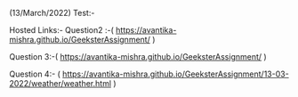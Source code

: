 (13/March/2022) Test:-

Hosted Links:-
Question2 :-( https://avantika-mishra.github.io/GeeksterAssignment/ )

Question 3:-( https://avantika-mishra.github.io/GeeksterAssignment/ )

Question 4:- ( https://avantika-mishra.github.io/GeeksterAssignment/13-03-2022/weather/weather.html )
